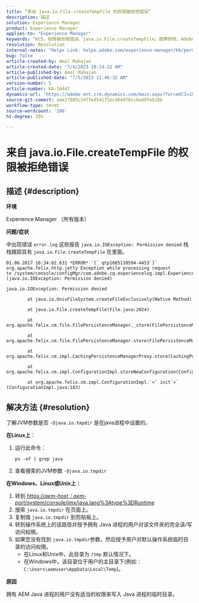 ```yaml
---
title: “来自 java.io.File.createTempFile 的权限被拒绝错误”
description: 描述
solution: Experience Manager
product: Experience Manager
applies-to: "Experience Manager"
keywords: “KCS，权限被拒绝错误，java.io.File.createTempFile，故障排除，Adobe Experience Manager”
resolution: Resolution
internal-notes: "Helpx Link: helpx.adobe.com/experience-manager/kb/permission_denied_error_from_java_io_file.html"
bug: false
article-created-by: Amol Mahajan
article-created-date: "7/4/2023 10:14:22 AM"
article-published-by: Amol Mahajan
article-published-date: "7/5/2023 11:46:32 AM"
version-number: 5
article-number: KA-16447
dynamics-url: "https://adobe-ent.crm.dynamics.com/main.aspx?forceUCI=1&pagetype=entityrecord&etn=knowledgearticle&id=144ebe88-531a-ee11-8f6e-6045bd006b25"
source-git-commit: aae27885c24ffed54171ec464d78cc0ad9feb18b
workflow-type: tm+mt
source-wordcount: '186'
ht-degree: 35%

---
```


# 来自 java.io.File.createTempFile 的权限被拒绝错误

## 描述 {#description}


<b>环境</b>

Experience Manager （所有版本）

<b>问题/症状</b>

中出现错误 `error.log` 这些报告 `java.io.IOException: Permission denied` 栈栈跟踪具有 `java.io.File.createTempFile` 在里面。


```
01.06.2017 16:34:02.631 *ERROR* `[` qtp1085110594-4453`]`  org.apache.felix.http.jetty Exception while processing request to /system/console/configMgr/com.adobe.cq.experiencelog.impl.ExperienceLogConfigServlet (java.io.IOException: Permission denied)

java.io.IOException: Permission denied

        at java.io.UnixFileSystem.createFileExclusively(Native Method)

        at java.io.File.createTempFile(File.java:2024)

        at org.apache.felix.cm.file.FilePersistenceManager._store(FilePersistenceManager.java:699)

        at org.apache.felix.cm.file.FilePersistenceManager.store(FilePersistenceManager.java:660)

        at org.apache.felix.cm.impl.CachingPersistenceManagerProxy.store(CachingPersistenceManagerProxy.java:242)

        at org.apache.felix.cm.impl.ConfigurationImpl.storeNewConfiguration(ConfigurationImpl.java:462)

        at org.apache.felix.cm.impl.ConfigurationImpl.`<` init`>` (ConfigurationImpl.java:183)
```





## 解决方法 {#resolution}


了解JVM参数是否 `-Djava.io.tmpdir` 是在java进程中设置的。

<b>在Linux上</b>：

1. 运行此命令：




   ```
   ps -ef | grep java
   ```




2. 查看搜索的JVM参数 `-Djava.io.tmpdir`


<b>在Windows、Linux或Unix上</b>：

1. 转到 [https://*aem-host：aem-port*/system/console/jmx/java.lang%3Atype%3DRuntime](https://aem-host:aem-port/system/console/jmx/java.lang%3Atype%3DRuntime)
2. 搜索 `java.io.tmpdir` 在页面上。
3. 复制值 `java.io.tmpdir` 到剪贴板上。
4.    转到操作系统上的该路径并授予拥有 Java 进程的用户对该文件夹的完全读/写访问权限。
5. 如果您没有找到 `java.io.tmpdir`参数，然后授予用户对默认操作系统临时目录的访问权限。
   - 在Linux和Unix中，此目录为 `/tmp` 默认情况下。
   - 在Windows中，该目录位于用户的主目录下(例如： `C:\Users\aemuser\AppData\Local\Temp`)。


<b>原因</b>

拥有 AEM Java 进程的用户没有适当的权限来写入 Java 进程的临时目录。
